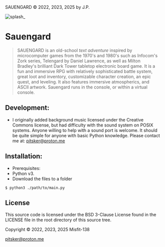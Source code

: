 SAUENGARD © 2022, 2023, 2025 by J.P.

![splash_](https://user-images.githubusercontent.com/105970436/213262250-f591f961-3fd7-4646-9173-67d8a9893687.jpg)

# Sauengard

> SAUENGARD is an old-school *text adventure* inspired by microcomputer
games from the 1970's and 1980's such as Infocom's Zork series,
Telengard by Daniel Lawrence, as well as Milton Bradley's 
brilliant Dark Tower tabletop electronic board game.
It is a fun and immersive RPG with relatively sophisticated 
battle system, great loot and inventory, customizable character
creation, an epic quest, and leveling. It also features immersive atmospherics, 
>and ASCII artwork. Sauengard runs in the console, or within a virtual console.

## Development:

- I originally added background music licensed under the Creative Commons
license, but had difficulty with the sound system on POSIX systems.
Anyone willing to help with a sound port is welcome. 
It should be quite simple for anyone with basic Python knowledge. 
Please contact me at: 
pitsker@proton.me

## Installation:

- Prerequisites: 
- Python v3. 
- Download the files to a folder 
  
```
$ python3 ./path/to/main.py
```
## License

This source code is licensed under the BSD 3-Clause License found in the LICENSE file
in the root directory of this source tree.

Copyright © 2022, 2023, 2025 Misfit-138

pitsker@proton.me
